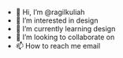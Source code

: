 - 👋 Hi, I’m @ragilkuliah
- 👀 I’m interested in design
- 🌱 I’m currently learning design
- 💞️ I’m looking to collaborate on 
- 📫 How to reach me email

<!---
ragilkuliah/ragilkuliah is a ✨ special ✨ repository because its `README.md` (this file) appears on your GitHub profile.
You can click the Preview link to take a look at your changes.
--->

